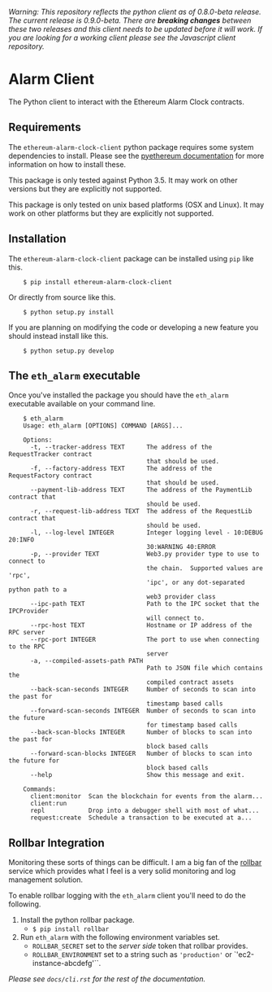 _Warning: This repository reflects the python client as of 0.8.0-beta release. The current release is 0.9.0-beta. There are **breaking changes** between these two releases and this client needs to be updated before it will work. If you are looking for a working client please see the Javascript client repository._

# Alarm Client

The Python client to interact with the Ethereum Alarm Clock contracts.

## Requirements

The `ethereum-alarm-clock-client` python package requires some system
dependencies to install.  Please see the [pyethereum documentation](https://github.com/ethereum/pyethereum/wiki/Developer-Notes) for more
information on how to install these.

This package is only tested against Python 3.5.  It may work on other versions
but they are explicitly not supported.

This package is only tested on unix based platforms (OSX and Linux).  It may
work on other platforms but they are explicitly not supported.

## Installation

The ``ethereum-alarm-clock-client`` package can be installed using ``pip`` like this.

```
    $ pip install ethereum-alarm-clock-client
```

Or directly from source like this.

```
    $ python setup.py install
```

If you are planning on modifying the code or developing a new feature you
should instead install like this.

```
    $ python setup.py develop
```

## The `eth_alarm` executable

Once you've installed the package you should have the ``eth_alarm`` executable
available on your command line.

```
    $ eth_alarm
    Usage: eth_alarm [OPTIONS] COMMAND [ARGS]...

    Options:
      -t, --tracker-address TEXT      The address of the RequestTracker contract
                                      that should be used.
      -f, --factory-address TEXT      The address of the RequestFactory contract
                                      that should be used.
      --payment-lib-address TEXT      The address of the PaymentLib contract that
                                      should be used.
      -r, --request-lib-address TEXT  The address of the RequestLib contract that
                                      should be used.
      -l, --log-level INTEGER         Integer logging level - 10:DEBUG 20:INFO
                                      30:WARNING 40:ERROR
      -p, --provider TEXT             Web3.py provider type to use to connect to
                                      the chain.  Supported values are 'rpc',
                                      'ipc', or any dot-separated python path to a
                                      web3 provider class
      --ipc-path TEXT                 Path to the IPC socket that the IPCProvider
                                      will connect to.
      --rpc-host TEXT                 Hostname or IP address of the RPC server
      --rpc-port INTEGER              The port to use when connecting to the RPC
                                      server
      -a, --compiled-assets-path PATH
                                      Path to JSON file which contains the
                                      compiled contract assets
      --back-scan-seconds INTEGER     Number of seconds to scan into the past for
                                      timestamp based calls
      --forward-scan-seconds INTEGER  Number of seconds to scan into the future
                                      for timestamp based calls
      --back-scan-blocks INTEGER      Number of blocks to scan into the past for
                                      block based calls
      --forward-scan-blocks INTEGER   Number of blocks to scan into the future for
                                      block based calls
      --help                          Show this message and exit.

    Commands:
      client:monitor  Scan the blockchain for events from the alarm...
      client:run
      repl            Drop into a debugger shell with most of what...
      request:create  Schedule a transaction to be executed at a...
```

## Rollbar Integration

Monitoring these sorts of things can be difficult.  I am a big fan of the
[rollbar](https://rollbar.com/) service which provides what I feel is a very solid monitoring and
log management solution.

To enable rollbar logging with the ``eth_alarm`` client you'll need to do the
following.

1. Install the python rollbar package.
   * ``$ pip install rollbar``
2. Run ``eth_alarm`` with the following environment variables set.
   * ``ROLLBAR_SECRET`` set to the *server side* token that rollbar provides.
   * ``ROLLBAR_ENVIRONMENT`` set to a string such as `'production'` or `'ec2-instance-abcdefg'``.

_Please see `docs/cli.rst` for the rest of the documentation._